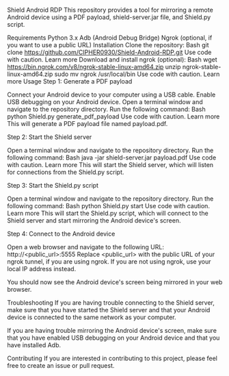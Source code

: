 Shield Android RDP
This repository provides a tool for mirroring a remote Android device using a PDF payload, shield-server.jar file, and Shield.py script.

Requirements
Python 3.x
Adb (Android Debug Bridge)
Ngrok (optional, if you want to use a public URL)
Installation
Clone the repository:
Bash
git clone https://github.com/CIPHER0930/Shield-Android-RDP.git
Use code with caution. Learn more
Download and install ngrok (optional):
Bash
wget https://bin.ngrok.com/v8/ngrok-stable-linux-amd64.zip
unzip ngrok-stable-linux-amd64.zip
sudo mv ngrok /usr/local/bin
Use code with caution. Learn more
Usage
Step 1: Generate a PDF payload

Connect your Android device to your computer using a USB cable.
Enable USB debugging on your Android device.
Open a terminal window and navigate to the repository directory.
Run the following command:
Bash
python Shield.py generate_pdf_payload
Use code with caution. Learn more
This will generate a PDF payload file named payload.pdf.

Step 2: Start the Shield server

Open a terminal window and navigate to the repository directory.
Run the following command:
Bash
java -jar shield-server.jar payload.pdf
Use code with caution. Learn more
This will start the Shield server, which will listen for connections from the Shield.py script.

Step 3: Start the Shield.py script

Open a terminal window and navigate to the repository directory.
Run the following command:
Bash
python Shield.py start
Use code with caution. Learn more
This will start the Shield.py script, which will connect to the Shield server and start mirroring the Android device's screen.

Step 4: Connect to the Android device

Open a web browser and navigate to the following URL:
http://<public_url>:5555
Replace <public_url> with the public URL of your ngrok tunnel, if you are using ngrok. If you are not using ngrok, use your local IP address instead.

You should now see the Android device's screen being mirrored in your web browser.

Troubleshooting
If you are having trouble connecting to the Shield server, make sure that you have started the Shield server and that your Android device is connected to the same network as your computer.

If you are having trouble mirroring the Android device's screen, make sure that you have enabled USB debugging on your Android device and that you have installed Adb.

Contributing
If you are interested in contributing to this project, please feel free to create an issue or pull request.
